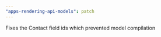 ```yaml
---
"apps-rendering-api-models": patch
---
```


Fixes the Contact field ids which prevented model compilation
